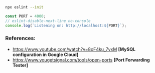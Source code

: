 ```bash
npx eslint --init
```

```javascript
const PORT = 4000;
// eslint-disable-next-line no-console
console.log(`Listening on: http://localhost:${PORT}`);
```

### References:
* https://www.youtube.com/watch?v=8oF4ku_7vxM **[MySQL configuration in Google Cloud]**
* https://www.yougetsignal.com/tools/open-ports **[Port Forwarding Tester]**
